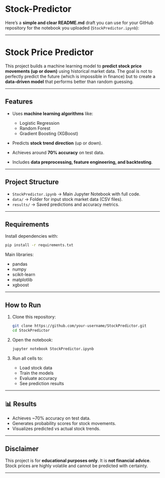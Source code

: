 # Stock-Predictor

Here’s a **simple and clear README.md** draft you can use for your GitHub repository for the notebook you uploaded (`StockPredictor.ipynb`):

---

# Stock Price Predictor

This project builds a machine learning model to **predict stock price movements (up or down)** using historical market data.
The goal is not to perfectly predict the future (which is impossible in finance) but to create a **data-driven model** that performs better than random guessing.

---

## Features

* Uses **machine learning algorithms** like:

  * Logistic Regression
  * Random Forest
  * Gradient Boosting (XGBoost)
* Predicts **stock trend direction** (up or down).
* Achieves around **70% accuracy** on test data.
* Includes **data preprocessing, feature engineering, and backtesting**.

---

## Project Structure

* `StockPredictor.ipynb` → Main Jupyter Notebook with full code.
* `data/` → Folder for input stock market data (CSV files).
* `results/` → Saved predictions and accuracy metrics.

---

## Requirements

Install dependencies with:

```bash
pip install -r requirements.txt
```

Main libraries:

* pandas
* numpy
* scikit-learn
* matplotlib
* xgboost

---

##  How to Run

1. Clone this repository:

   ```bash
   git clone https://github.com/your-username/StockPredictor.git
   cd StockPredictor
   ```
2. Open the notebook:

   ```bash
   jupyter notebook StockPredictor.ipynb
   ```
3. Run all cells to:

   * Load stock data
   * Train the models
   * Evaluate accuracy
   * See prediction results

---

## 📊 Results

* Achieves \~70% accuracy on test data.
* Generates probability scores for stock movements.
* Visualizes predicted vs actual stock trends.

---

## Disclaimer

This project is for **educational purposes only**.
It is **not financial advice**. Stock prices are highly volatile and cannot be predicted with certainty.

---

